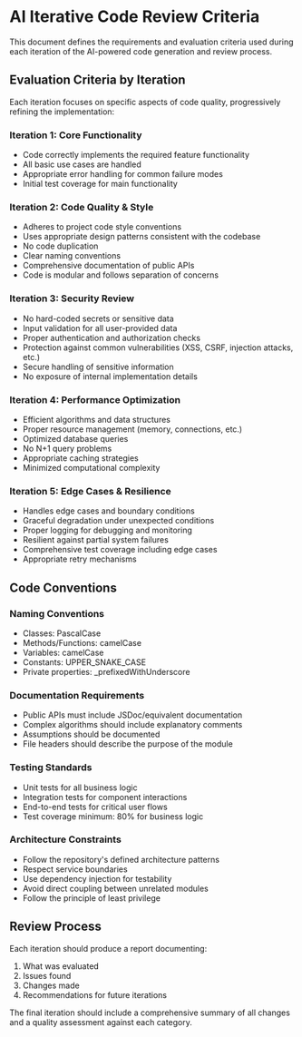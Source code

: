 # AI Iterative Code Review Criteria

This document defines the requirements and evaluation criteria used during each iteration of the AI-powered code generation and review process.

## Evaluation Criteria by Iteration

Each iteration focuses on specific aspects of code quality, progressively refining the implementation:

### Iteration 1: Core Functionality

* Code correctly implements the required feature functionality
* All basic use cases are handled
* Appropriate error handling for common failure modes
* Initial test coverage for main functionality

### Iteration 2: Code Quality & Style

* Adheres to project code style conventions
* Uses appropriate design patterns consistent with the codebase
* No code duplication
* Clear naming conventions
* Comprehensive documentation of public APIs
* Code is modular and follows separation of concerns

### Iteration 3: Security Review

* No hard-coded secrets or sensitive data
* Input validation for all user-provided data
* Proper authentication and authorization checks
* Protection against common vulnerabilities (XSS, CSRF, injection attacks, etc.)
* Secure handling of sensitive information
* No exposure of internal implementation details

### Iteration 4: Performance Optimization

* Efficient algorithms and data structures
* Proper resource management (memory, connections, etc.)
* Optimized database queries
* No N+1 query problems
* Appropriate caching strategies
* Minimized computational complexity

### Iteration 5: Edge Cases & Resilience

* Handles edge cases and boundary conditions
* Graceful degradation under unexpected conditions
* Proper logging for debugging and monitoring
* Resilient against partial system failures
* Comprehensive test coverage including edge cases
* Appropriate retry mechanisms

## Code Conventions

### Naming Conventions

* Classes: PascalCase
* Methods/Functions: camelCase
* Variables: camelCase
* Constants: UPPER_SNAKE_CASE
* Private properties: _prefixedWithUnderscore

### Documentation Requirements

* Public APIs must include JSDoc/equivalent documentation
* Complex algorithms should include explanatory comments
* Assumptions should be documented
* File headers should describe the purpose of the module

### Testing Standards

* Unit tests for all business logic
* Integration tests for component interactions
* End-to-end tests for critical user flows
* Test coverage minimum: 80% for business logic

### Architecture Constraints

* Follow the repository's defined architecture patterns
* Respect service boundaries
* Use dependency injection for testability
* Avoid direct coupling between unrelated modules
* Follow the principle of least privilege

## Review Process

Each iteration should produce a report documenting:

1. What was evaluated
2. Issues found
3. Changes made
4. Recommendations for future iterations

The final iteration should include a comprehensive summary of all changes and a quality assessment against each category. 